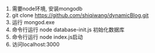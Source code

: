 1. 需要node环境, 安装mongodb
2. git clone https://github.com/shiqiwang/dynamicBlog.git
3. 运行 mongod.exe
4. 命令行运行 node database-init.js 初始化数据库
5. 命令行运行 node index.js启动
6. 访问localhost:3000